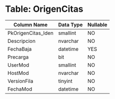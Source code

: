 # Table: OrigenCitas

| Column Name | Data Type | Nullable |
|-------------|-----------|----------|
| PkOrigenCitas_Iden | smallint | NO |
| Descripcion | nvarchar | NO |
| FechaBaja | datetime | YES |
| Precarga | bit | NO |
| UserMod | smallint | NO |
| HostMod | nvarchar | NO |
| VersionFila | tinyint | NO |
| FechaMod | datetime | NO |
